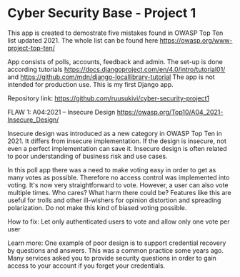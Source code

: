 # Cyber Security Base - Project 1

This app is created to demostrate five mistakes found in OWASP Top Ten list updated 2021. The whole list can be found here https://owasp.org/www-project-top-ten/

App consists of polls, accounts, feedback and admin. The set-up is done according tutorials https://docs.djangoproject.com/en/4.0/intro/tutorial01/ and https://github.com/mdn/django-locallibrary-tutorial The app is not intended for production use. This is my first Django app.

Repository link: https://github.com/ruusukivi/cyber-security-project1

FLAW 1: A04:2021 – Insecure Design 
https://owasp.org/Top10/A04_2021-Insecure_Design/

Insecure design was introduced as a new category in OWASP Top Ten in 2021. It differs from insecure implementation. If the design is insecure, not even a perfect implementation can save it. Insecure design is often related to poor understanding of business risk and use cases. 

In this poll app there was a need to make voting easy in order to get as many votes as possible. Therefore no access control was implemented into voting. It's now very straightforward to vote. However, a user can also vote multiple times. Who cares? What harm there could be? Features like this are useful for trolls and other ill-wishers for opinion distortion and spreading polarization. Do not make this kind of biased voting possible.

How to fix: Let only authenticated users to vote and allow only one vote per user

Learn more: One example of poor design is to support credential recovery by questions and answers. This was a common practice some years ago. Many services asked you to provide security questions in order to gain access to your account if you forget your credentials.

